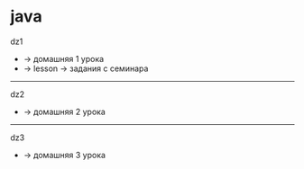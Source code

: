 # java

dz1 
* -> домашняя 1 урока
* -> lesson -> задания с семинара
---
dz2 
* -> домашняя 2 урока 
---
dz3
* -> домашняя 3 урока 
